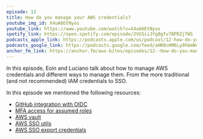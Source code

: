 ```yaml
---
episode: 12
title: How do you manage your AWS credentials?
youtube_img_id: X4uA6EtNyos
youtube_link: https://www.youtube.com/watch?v=X4uA6EtNyos
spotify_link: https://open.spotify.com/episode/2VGSiiJYg8gfv7BPDZjTWS
podcasts_apple_link: https://podcasts.apple.com/us/podcast/12-how-do-you-manage-your-aws-credentials/id1585489017?i=1000543095250
podcasts_google_link: https://podcasts.google.com/feed/aHR0cHM6Ly9hbmNob3IuZm0vcy82YTMzMTJhMC9wb2RjYXN0L3Jzcw/episode/ZDEwNjBkNjYtMTI1ZC00ZjYwLTk5ODUtMzJjNDhjMGQzZGE0?sa=X&ved=0CAUQkfYCahcKEwjQ4fnhqPX3AhUAAAAAHQAAAAAQAQ
anchor_fm_link: https://anchor.fm/aws-bites/episodes/12--How-do-you-manage-your-AWS-credentials-e1ah4vk
---
```



In this episode, Eoin and Luciano talk about how to manage AWS credentials and different ways to manage them. From the more traditional (and not recommended) IAM credentials to SSO.

In this episode we mentioned the following resources:
  - [GitHub integration with OIDC](https://docs.github.com/en/actions/deployment/security-hardening-your-deployments/configuring-openid-connect-in-amazon-web-services) 
  - [MFA access for assumed roles](https://docs.aws.amazon.com/IAM/latest/UserGuide/id_credentials_mfa_configure-api-require.html)
  - [AWS vault](https://github.com/99designs/aws-vault)
  - [AWS SSO utils](https://github.com/benkehoe/aws-sso-util)
  - [AWS SSO export credentials](https://github.com/benkehoe/aws-export-credentials) 
    